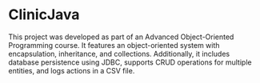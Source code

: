 # ClinicJava

This project was developed as part of an Advanced Object-Oriented Programming course. It features an object-oriented system with encapsulation, inheritance, and collections. Additionally, it includes database persistence using JDBC, supports CRUD operations for multiple entities, and logs actions in a CSV file.
